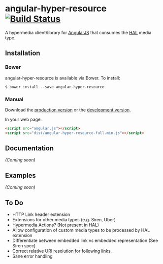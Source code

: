 # angular-hyper-resource [![Build Status](https://travis-ci.org/petejohanson/angular-hyper-resource.svg?branch=master)](https://travis-ci.org/petejohanson/angular-hyper-resource)

A hypermedia client/library for [AngularJS](http://angularjs.org/) that consumes the [HAL](http://tools.ietf.org/html/draft-kelly-json-hal-06) media type.

## Installation

### Bower

angular-hyper-resource is available via Bower. To install:

    $ bower install --save angular-hyper-resource

### Manual

Download the [production version][min] or the [development version][max].

[min]: https://raw.github.com/petejohanson/angular-hyper-resource/master/dist/angular-hyper-resource-full.min.js
[max]: https://raw.github.com/petejohanson/angular-hyper-resource/master/dist/angular-hyper-resource-full.js

In your web page:

```html
<script src="angular.js"></script>
<script src="dist/angular-hyper-resource-full.min.js"></script>
```

## Documentation
_(Coming soon)_

## Examples
_(Coming soon)_

## To Do

* HTTP Link header extension
* Extensions for other media types (e.g. Siren, Uber)
* Hypermedia Actions? (Not present in HAL)
* Allow configuration of custom media types to be processed by HAL extension
* Differentiate between embedded link vs embedded representation (See Siren spec)
* Correct relative URI resolution for following links.
* Sane error handling
